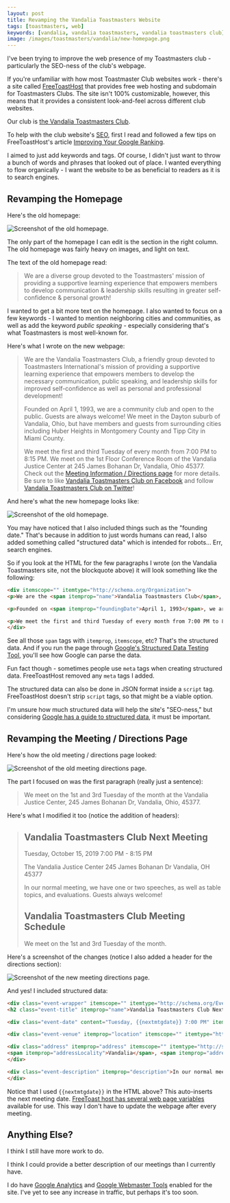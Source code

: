 ```yaml
---
layout: post
title: Revamping the Vandalia Toastmasters Website
tags: [toastmasters, web]
keywords: [vandalia, vandalia toastmasters, vandalia toastmasters club]
image: /images/toastmasters/vandalia/new-homepage.png
---
```


I've been trying to improve the web presence of my Toastmasters club - particularly the SEO-ness of the club's webpage.

If you're unfamiliar with how most Toastmaster Club websites work - there's a site called [FreeToastHost](https://www.toastmastersclubs.org/) that provides free web hosting and subdomain for Toastmasters Clubs. The site isn't 100% customizable, however, this means that it provides a consistent look-and-feel across different club websites.

Our club is [the Vandalia Toastmasters Club](https://vandalia.toastmastersclubs.org/).

To help with the club website's [SEO](https://en.wikipedia.org/wiki/Search_engine_optimization), first I read and followed a few tips on FreeToastHost's article [Improving Your Google Ranking](https://support.toastmastersclubs.org/doc/item/improving-google-ranking).

I aimed to just add keywords and tags. Of course, I didn't just want to throw a bunch of words and phrases that looked out of place. I wanted everything to flow organically - I want the website to be as beneficial to readers as it is to search engines.

## Revamping the Homepage

Here's the old homepage:

![Screenshot of the old homepage.](/images/toastmasters/vandalia/old-homepage.png)

The only part of the homepage I can edit is the section in the right column. The old homepage was fairly heavy on images, and light on text.

The text of the old homepage read:

> We are a diverse group devoted to the Toastmasters' mission of providing a supportive learning experience that empowers members to develop communication & leadership skills resulting in greater self-confidence & personal growth!

I wanted to get a bit more text on the homepage. I also wanted to focus on a few keywords - I wanted to mention neighboring cities and communities, as well as add the keyword *public speaking* - especially considering that's what Toastmasters is most well-known for.

Here's what I wrote on the new webpage:

> We are the Vandalia Toastmasters Club, a friendly group devoted to Toastmasters International's mission of providing a supportive learning experience that empowers members to develop the necessary communication, public speaking, and leadership skills for improved self-confidence as well as personal and professional development!
>
> Founded on April 1, 1993, we are a community club and open to the public. Guests are always welcome! We meet in the Dayton suburb of Vandalia, Ohio, but have members and guests from surrounding cities including Huber Heights in Montgomery County and Tipp City in Miami County.
>
> We meet the first and third Tuesday of every month from 7:00 PM to 8:15 PM. We meet on the 1st Floor Conference Room of the Vandalia Justice Center at  245 James Bohanan Dr,  Vandalia, Ohio 45377. Check out the [Meeting Information / Directions page](https://vandalia.toastmastersclubs.org/directions.html) for more details.
Be sure to like [Vandalia Toastmasters Club on Facebook]() and follow [Vandalia Toastmasters Club on Twitter]()!

And here's what the new homepage looks like:

![Screenshot of the old homepage.](/images/toastmasters/vandalia/new-homepage.png)

You may have noticed that I also included things such as the "founding date." That's because in addition to just words humans can read, I also added something called "structured data" which is intended for robots... Err, search engines.

So if you look at the HTML for the few paragraphs I wrote (on the Vandalia Toastmasters site, not the blockquote above) it will look something like the following:

```html
<div itemscope="" itemtype="http://schema.org/Organization">
<p>We are the <span itemprop="name">Vandalia Toastmasters Club</span>, a friendly group devoted to <span itemprop="parentOrganization">Toastmasters International</span>&#39;s mission of providing a supportive learning experience that empowers members to develop the necessary communication, public speaking, and leadership skills for improved self-confidence as well as personal and professional development!</p>

<p>Founded on <span itemprop="foundingDate">April 1, 1993</span>, we are a community club and open to the public. Guests are always welcome! We meet in the <span itemprop="areaServed">Dayton suburb of Vandalia, Ohio</span>, but have members and guests from surrounding cities including <span itemprop="areaServed">Huber Heights in Montgomery County</span> and <span itemprop="areaServed">Tipp City in Miami County</span>.</p>

<p>We meet the first and third Tuesday of every month from 7:00 PM to 8:15 PM. We meet on the 1st Floor Conference Room of <span itemprop="location" itemscope="" itemtype="http://schema.org/Place"><span itemprop="name">the Vandalia Justice Center</span> at <span itemprop="address" itemscope="" itemtype="http://schema.org/PostalAddress"><span itemprop="streetAddress"> 245 James Bohanan Dr</span>, <span itemprop="addressLocality"> Vandalia</span>, <span itemprop="addressRegion">Ohio</span> <span itemprop="postalCode">45377</span></span></span>. Check out the <a href="https://vandalia.toastmastersclubs.org/directions.html">Meeting Information / Directions page</a> for more details.</p>
</div>
```

See all those `span` tags with `itemprop`, `itemscope`, etc? That's the structured data. And if you run the page through [Google's Structured Data Testing Tool](https://search.google.com/structured-data/testing-tool#url=https%3A%2F%2Fvandalia.toastmastersclubs.org%2F), you'll see how Google can parse the data.

Fun fact though - sometimes people use `meta` tags when creating structured data. FreeToastHost removed any `meta` tags I added.

The structured data can also be done in JSON format inside a `script` tag. FreeToastHost doesn't strip `script` tags, so that might be a viable option.

I'm unsure how much structured data will help the site's "SEO-ness," but considering [Google has a guide to structured data](https://developers.google.com/search/docs/guides/search-gallery), it must be important.

## Revamping the Meeting / Directions Page

Here's how the old meeting / directions page looked:

![Screenshot of the old meeting directions page.](/images/toastmasters/vandalia/old-meeting-directions-page.png)

The part I focused on was the first paragraph (really just a sentence):

> We meet on the 1st and 3rd Tuesday of the month at the Vandalia Justice Center, 245 James Bohanan Dr, Vandalia, Ohio, 45377.

Here's what I modified it too (notice the addition of headers):

> ## Vandalia Toastmasters Club Next Meeting
> Tuesday, October 15, 2019 7:00 PM - 8:15 PM
>
> The Vandalia Justice Center
> 245 James Bohanan Dr
> Vandalia, OH 45377
>
> In our normal meeting, we have one or two speeches, as well as table topics, and evaluations. Guests always welcome!
>
> ## Vandalia Toastmasters Club Meeting Schedule
> We meet on the 1st and 3rd Tuesday of the month.

Here's a screenshot of the changes (notice I also added a header for the directions section):

![Screenshot of the new meeting directions page.](/images/toastmasters/vandalia/new-meeting-directions-page.png)

And yes! I included structured data:

```html
<div class="event-wrapper" itemscope="" itemtype="http://schema.org/Event">
<h2 class="event-title" itemprop="name">Vandalia Toastmasters Club Next Meeting</h2>

<div class="event-date" content="Tuesday, {{nextmtgdate}} 7:00 PM" itemprop="startDate">Tuesday, {{nextmtgdate}} 7:00 PM - 8:15 PM</div>

<div class="event-venue" itemprop="location" itemscope="" itemtype="http://schema.org/Place" style="margin: 1em 0;"><span itemprop="name">The Vandalia Justice Center</span>

<div class="address" itemprop="address" itemscope="" itemtype="http://schema.org/PostalAddress"><span itemprop="streetAddress">245 James Bohanan Dr</span><br />
<span itemprop="addressLocality">Vandalia</span>, <span itemprop="addressRegion">OH</span> <span itemprop="postalCode">45377</span></div>
</div>

<div class="event-description" itemprop="description">In our normal meeting, we have one or two speeches, as well as table topics, and evaluations. Guests always welcome!</div>
</div>
```

Notice that I used `{{nextmtgdate}}` in the HTML above? This auto-inserts the next meeting date. [FreeToast host has several web page variables](https://support.toastmastersclubs.org/doc/item/web-page-tools#page-variable) available for use. This way I don't have to update the webpage after every meeting.

## Anything Else?

I think I still have more work to do.

I think I could provide a better description of our meetings than I currently have.

I do have [Google Analytics](https://analytics.google.com) and [Google Webmaster Tools](https://www.google.com/intl/en/webmasters/) enabled for the site. I've yet to see any increase in traffic, but perhaps it's too soon.